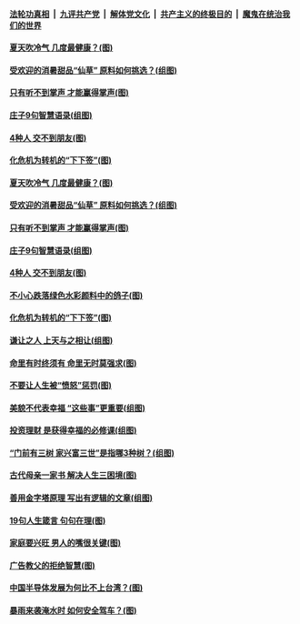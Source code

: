 

####  [法轮功真相](../../../../basic/blob/master/README.md?t=07271631) &nbsp;|&nbsp; [九评共产党](../../../../9ping.md/blob/master/README.md?t=07271631) &nbsp;|&nbsp; [解体党文化](../../../../jtdwh.md/blob/master/README.md?t=07271631)  &nbsp;|&nbsp; [共产主义的终极目的](../../../../gczydzjmd.md/blob/master/README.md?t=07271631) &nbsp;|&nbsp; [魔鬼在统治我们的世界](../../../../mgztzwmdsj.md/blob/master/README.md?t=07271631) 

#### [夏天吹冷气 几度最健康？(图)](../pages/p8/940956.md?t=07271631) 

#### [受欢迎的消暑甜品“仙草” 原料如何挑选？(组图)](../pages/p8/940850.md?t=07271631) 

#### [只有听不到掌声 才能赢得掌声(图)](../pages/p8/940636.md?t=07271631) 

#### [庄子9句智慧语录(组图)](../pages/p8/940644.md?t=07271631) 

#### [4种人 交不到朋友(图)](../pages/p8/940609.md?t=07271631) 

#### [化危机为转机的“下下签”(图)](../pages/p8/940628.md?t=07271631) 

#### [夏天吹冷气 几度最健康？(图)](../pages/p8/940956.md?t=07271631) 

#### [受欢迎的消暑甜品“仙草” 原料如何挑选？(组图)](../pages/p8/940850.md?t=07271631) 

#### [只有听不到掌声 才能赢得掌声(图)](../pages/p8/940636.md?t=07271631) 

#### [庄子9句智慧语录(组图)](../pages/p8/940644.md?t=07271631) 

#### [4种人 交不到朋友(图)](../pages/p8/940609.md?t=07271631) 

#### [不小心跌落绿色水彩颜料中的鸽子(图)](../pages/p8/940733.md?t=07271631) 

#### [化危机为转机的“下下签”(图)](../pages/p8/940628.md?t=07271631) 

#### [谦让之人 上天与之相让(组图)](../pages/p8/938029.md?t=07271631) 

#### [命里有时终须有 命里无时莫强求(图)](../pages/p8/940454.md?t=07271631) 

#### [不要让人生被“愤怒”惩罚(图)](../pages/p8/940751.md?t=07271631) 

#### [美貌不代表幸福 “这些事”更重要(组图)](../pages/p8/940633.md?t=07271631) 

#### [投资理财 是获得幸福的必修课(组图)](../pages/p8/940728.md?t=07271631) 

#### [“门前有三树 家兴富三世”是指哪3种树？(组图)](../pages/p8/940619.md?t=07271631) 

#### [古代母亲一家书 解决人生三困境(图)](../pages/p8/940639.md?t=07271631) 

#### [善用金字塔原理 写出有逻辑的文章(组图)](../pages/p8/940603.md?t=07271631) 

#### [19句人生箴言 句句在理(图)](../pages/p8/940582.md?t=07271631) 

#### [家庭要兴旺 男人的嘴很关键(图)](../pages/p8/940551.md?t=07271631) 

#### [广告教父的拒绝智慧(图)](../pages/p8/940447.md?t=07271631) 

#### [中国半导体发展为何比不上台湾？(图)](../pages/p8/940524.md?t=07271631) 

#### [暴雨来袭淹水时 如何安全驾车？(图)](../pages/p8/940448.md?t=07271631) 

